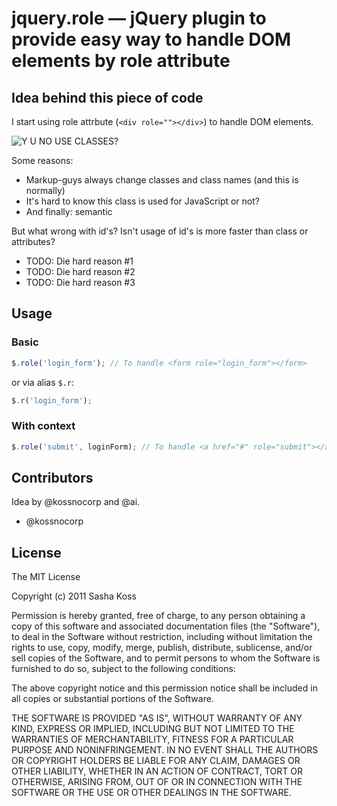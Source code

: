 # jquery.role — jQuery plugin to provide easy way to handle DOM elements by role attribute

## Idea behind this piece of code

I start using role attrbute (`<div role=""></div>`) to handle DOM elements.

![Y U NO USE CLASSES?](https://github.com/kossnocorp/jquery.role/raw/master/doc/yuno.png)

Some reasons:

* Markup-guys always change classes and class names (and this is normally)
* It's hard to know this class is used for JavaScript or not?
* And finally: semantic

But what wrong with id's? Isn't usage of id's is more faster than class or attributes?

* TODO: Die hard reason #1
* TODO: Die hard reason #2
* TODO: Die hard reason #3

## Usage

### Basic

``` javascript
$.role('login_form'); // To handle <form role="login_form"></form>
```

or via alias `$.r`:

``` javascript
$.r('login_form');
```

### With context

``` javascript
$.role('submit', loginForm); // To handle <a href="#" role="submit"></a> inside loginForm element
```

## Contributors

Idea by @kossnocorp and @ai.

* @kossnocorp

## License

The MIT License

Copyright (c) 2011 Sasha Koss

Permission is hereby granted, free of charge, to any person obtaining a copy of this software and associated documentation files (the "Software"), to deal in the Software without restriction, including without limitation the rights to use, copy, modify, merge, publish, distribute, sublicense, and/or sell copies of the Software, and to permit persons to whom the Software is furnished to do so, subject to the following conditions:

The above copyright notice and this permission notice shall be included in all copies or substantial portions of the Software.

THE SOFTWARE IS PROVIDED "AS IS", WITHOUT WARRANTY OF ANY KIND, EXPRESS OR IMPLIED, INCLUDING BUT NOT LIMITED TO THE WARRANTIES OF MERCHANTABILITY, FITNESS FOR A PARTICULAR PURPOSE AND NONINFRINGEMENT. IN NO EVENT SHALL THE AUTHORS OR COPYRIGHT HOLDERS BE LIABLE FOR ANY CLAIM, DAMAGES OR OTHER LIABILITY, WHETHER IN AN ACTION OF CONTRACT, TORT OR OTHERWISE, ARISING FROM, OUT OF OR IN CONNECTION WITH THE SOFTWARE OR THE USE OR OTHER DEALINGS IN THE SOFTWARE.


